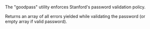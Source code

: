 The "goodpass" utility enforces Stanford's password validation policy.

Returns an array of all errors yielded while validating the password (or empty array if valid password).
